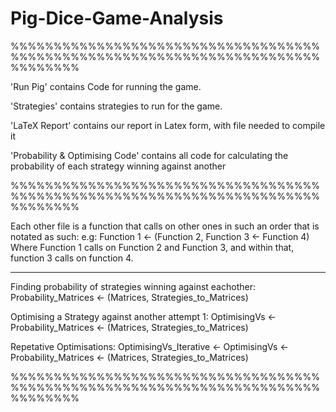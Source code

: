 # Pig-Dice-Game-Analysis

%%%%%%%%%%%%%%%%%%%%%%%%%%%%%%%%%%%%%%%%%%%%%%%%%%%%%%%%%%%%%%%%%%%%%%%%%%%%%%%%

'Run Pig' contains Code for running the game.

'Strategies' contains strategies to run for the game.

'LaTeX Report' contains our report in Latex form, with file needed to compile it

'Probability & Optimising Code' contains all code for calculating the probability of each strategy winning against another

%%%%%%%%%%%%%%%%%%%%%%%%%%%%%%%%%%%%%%%%%%%%%%%%%%%%%%%%%%%%%%%%%%%%%%%%%%%%%%%%

Each other file is a function that calls on other ones in such an order that is notated as such:
e.g: Function 1 <- (Function 2, Function 3 <- Function 4)
Where Function 1 calls on Function 2 and Function 3, and within that, function 3 calls on function 4.
________________________________________________________________________________

Finding probability of strategies winning against eachother:
Probability_Matrices <- (Matrices, Strategies_to_Matrices)

Optimising a Strategy against another attempt 1:
OptimisingVs <- Probability_Matrices <- (Matrices, Strategies_to_Matrices)

Repetative Optimisations:
OptimisingVs_Iterative <- OptimisingVs <- Probability_Matrices <- (Matrices, Strategies_to_Matrices)

%%%%%%%%%%%%%%%%%%%%%%%%%%%%%%%%%%%%%%%%%%%%%%%%%%%%%%%%%%%%%%%%%%%%%%%%%%%%%%%%
